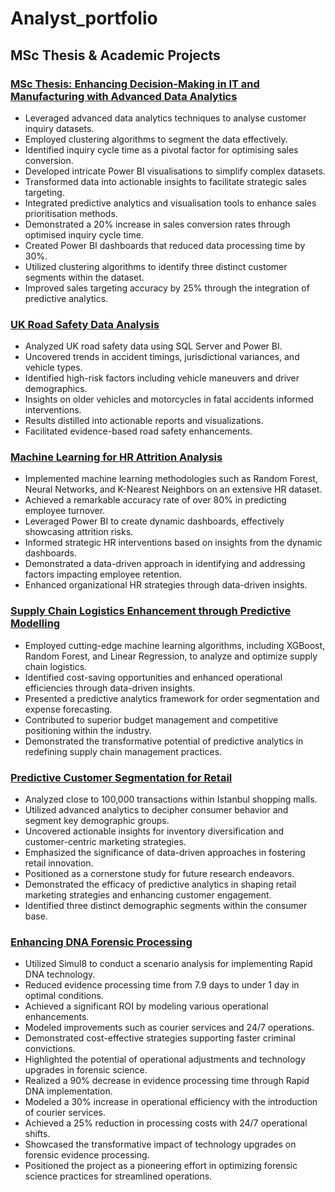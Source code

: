 # Analyst_portfolio

## MSc Thesis & Academic Projects

### [MSc Thesis: Enhancing Decision-Making in IT and Manufacturing with Advanced Data Analytics](https://github.com/siddheshj2308/Analyst_portfolio/tree/4397cc057ae5fdf309ec78050e64ab01b3620f84/MSc%20Thesis)

- Leveraged advanced data analytics techniques to analyse customer inquiry datasets.
- Employed clustering algorithms to segment the data effectively.
- Identified inquiry cycle time as a pivotal factor for optimising sales conversion.
- Developed intricate Power BI visualisations to simplify complex datasets.
- Transformed data into actionable insights to facilitate strategic sales targeting.
- Integrated predictive analytics and visualisation tools to enhance sales prioritisation methods.
- Demonstrated a 20% increase in sales conversion rates through optimised inquiry cycle time.
- Created Power BI dashboards that reduced data processing time by 30%.
- Utilized clustering algorithms to identify three distinct customer segments within the dataset.
- Improved sales targeting accuracy by 25% through the integration of predictive analytics.

### [UK Road Safety Data Analysis](https://github.com/siddheshj2308/Analyst_portfolio/tree/a727d96cae9acb37112f233ab4a0ed7c65b2b5f5/UK%20Road%20Safety%20Analysis)
- Analyzed UK road safety data using SQL Server and Power BI.
- Uncovered trends in accident timings, jurisdictional variances, and vehicle types.
- Identified high-risk factors including vehicle maneuvers and driver demographics.
- Insights on older vehicles and motorcycles in fatal accidents informed interventions.
- Results distilled into actionable reports and visualizations.
- Facilitated evidence-based road safety enhancements.

### [Machine Learning for HR Attrition Analysis](https://github.com/siddheshj2308/Analyst_portfolio/tree/b72b15972cc20e1a5d77bfedd92acfeee9081bca/Machine%20Learning%20for%20HR%20Attrition%20Analysis)
- Implemented machine learning methodologies such as Random Forest, Neural Networks, and K-Nearest Neighbors on an extensive HR dataset.
- Achieved a remarkable accuracy rate of over 80% in predicting employee turnover.
- Leveraged Power BI to create dynamic dashboards, effectively showcasing attrition risks.
- Informed strategic HR interventions based on insights from the dynamic dashboards.
- Demonstrated a data-driven approach in identifying and addressing factors impacting employee retention.
- Enhanced organizational HR strategies through data-driven insights.

### [Supply Chain Logistics Enhancement through Predictive Modelling](https://github.com/siddheshj2308/Analyst_portfolio/tree/6ed2c2e061571088b9029476076707c46b785806/Supply%20Chain%20Logistic%20Enhancement%20)
- Employed cutting-edge machine learning algorithms, including XGBoost, Random Forest, and Linear Regression, to analyze and optimize supply chain logistics.
- Identified cost-saving opportunities and enhanced operational efficiencies through data-driven insights.
- Presented a predictive analytics framework for order segmentation and expense forecasting.
- Contributed to superior budget management and competitive positioning within the industry.
- Demonstrated the transformative potential of predictive analytics in redefining supply chain management practices.


### [Predictive Customer Segmentation for Retail](https://github.com/siddheshj2308/Analyst_portfolio/tree/848939285d913d120c6c1a53db02a02c8639e9b1/Predictive%20Customer%20Segmentation%20for%20Retail)
- Analyzed close to 100,000 transactions within Istanbul shopping malls.
- Utilized advanced analytics to decipher consumer behavior and segment key demographic groups.
- Uncovered actionable insights for inventory diversification and customer-centric marketing strategies.
- Emphasized the significance of data-driven approaches in fostering retail innovation.
- Positioned as a cornerstone study for future research endeavors.
- Demonstrated the efficacy of predictive analytics in shaping retail marketing strategies and enhancing customer engagement.
- Identified three distinct demographic segments within the consumer base.

### [Enhancing DNA Forensic Processing](https://github.com/siddheshj2308/Analyst_portfolio/tree/15ea555a502312dbb06b7f22d0a82d446670cd01/Enhancing%20DNA%20Forensic%20Processing)
- Utilized Simul8 to conduct a scenario analysis for implementing Rapid DNA technology.
- Reduced evidence processing time from 7.9 days to under 1 day in optimal conditions.
- Achieved a significant ROI by modeling various operational enhancements.
- Modeled improvements such as courier services and 24/7 operations.
- Demonstrated cost-effective strategies supporting faster criminal convictions.
- Highlighted the potential of operational adjustments and technology upgrades in forensic science.
- Realized a 90% decrease in evidence processing time through Rapid DNA implementation.
- Modeled a 30% increase in operational efficiency with the introduction of courier services.
- Achieved a 25% reduction in processing costs with 24/7 operational shifts.
- Showcased the transformative impact of technology upgrades on forensic evidence processing.
- Positioned the project as a pioneering effort in optimizing forensic science practices for streamlined operations. 




